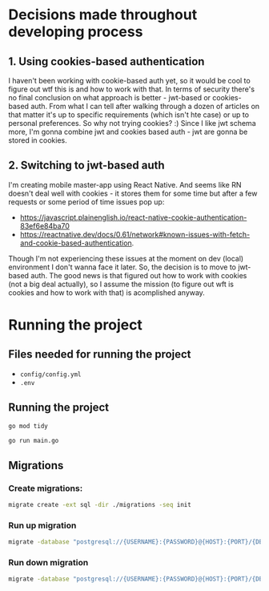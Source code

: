 # Decisions made throughout developing process

## 1. Using cookies-based authentication

I haven't been working with cookie-based auth yet, so it would be cool to figure out wtf this is and how to work with that. In terms of security there's no final conclusion on what approach is better - jwt-based or cookies-based auth. From what I can tell after walking through a dozen of articles on that matter it's up to specific requirements (which isn't hte case) or up to personal preferences. So why not trying cookies? :)
Since I like jwt schema more, I'm gonna combine jwt and cookies based auth - jwt are gonna be stored in cookies.

## 2. Switching to jwt-based auth

I'm creating mobile master-app using React Native. And seems like RN doesn't deal well with cookies - it stores them for some time but after a few requests or some period of time issues pop up:

- https://javascript.plainenglish.io/react-native-cookie-authentication-83ef6e84ba70
- https://reactnative.dev/docs/0.61/network#known-issues-with-fetch-and-cookie-based-authentication.

Though I'm not experiencing these issues at the moment on dev (local) environment I don't wanna face it later.
So, the decision is to move to jwt-based auth.
The good news is that figured out how to work with cookies (not a big deal actually), so I assume the mission (to figure out wft is cookies and how to work with that) is acomplished anyway.

# Running the project

## Files needed for running the project

- `config/config.yml`
- `.env`

## Running the project

```bash
go mod tidy
```

```bash
go run main.go
```

## Migrations

### Create migrations:

```bash
migrate create -ext sql -dir ./migrations -seq init
```

### Run up migration

```bash
migrate -database "postgresql://{USERNAME}:{PASSWORD}@{HOST}:{PORT}/{DBNAME}?sslmode=disable" -path ./migrations up
```

### Run down migration

```bash
migrate -database "postgresql://{USERNAME}:{PASSWORD}@{HOST}:{PORT}/{DBNAME}?sslmode=disable" -path ./migrations down
```

